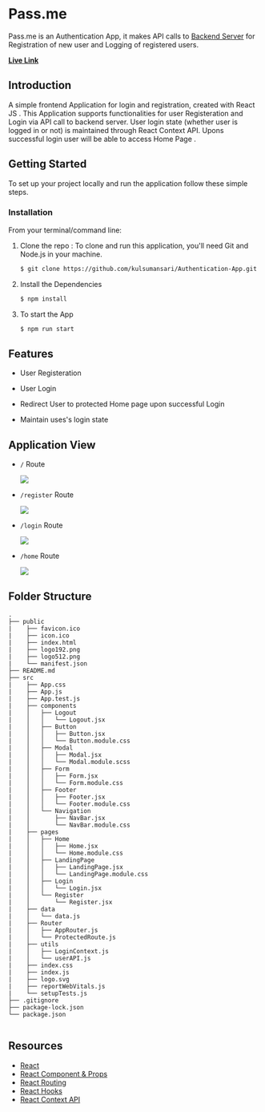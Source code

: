 
# Pass.me 
Pass.me is an Authentication App, it makes API calls to [Backend Server](https://github.com/kulsumansari/User-API) for Registration of new user and Logging of registered users.

**[Live Link](https://613e46b502574d000784de7d--mystifying-benz-c28358.netlify.app/)**

## Introduction

A simple frontend Application for login and registration, created with React JS . This Application supports functionalities for user Registeration and Login via API call to backend server. User login state (whether user is logged in or not) is maintained through React Context API. Upons successful login user will be able to access Home Page .

## Getting Started

To set up your project locally and run the application follow these simple steps.

### Installation

From your terminal/command line:

1. Clone the repo : To clone and run this application, you'll need Git and Node.js in your machine.

   ```sh
   $ git clone https://github.com/kulsumansari/Authentication-App.git
   ```
2. Install the Dependencies
   ```sh
   $ npm install
   ```
3. To start the App
    ```sh
    $ npm run start
    ```
## Features

* User Registeration

* User Login

* Redirect User to protected Home page upon successful Login

* Maintain uses's login state


## Application View

* `/` Route

    ![](https://kulsumansari.github.io/webpage-data/userFrontendImages/landingPage.png)

* `/register` Route

    ![](https://kulsumansari.github.io/webpage-data/userFrontendImages/registraion.png)

* `/login` Route

    ![](https://kulsumansari.github.io/webpage-data/userFrontendImages/login-route.png)

* `/home` Route

    ![](https://kulsumansari.github.io/webpage-data/userFrontendImages/home.png)


## Folder Structure
```
.
├── public 
|    ├── favicon.ico
|    ├── icon.ico
|    ├── index.html
|    ├── logo192.png
|    ├── logo512.png
|    └── manifest.json
├── README.md
├── src
|    ├── App.css
|    ├── App.js
|    ├── App.test.js
|    ├── components
|    │   ├── Logout
|    │   │   └── Logout.jsx
|    │   ├── Button
|    │   │   ├── Button.jsx
|    │   │   └── Button.module.css
|    │   ├── Modal
|    │   │   ├── Modal.jsx
|    │   │   └── Modal.module.scss
|    │   ├── Form
|    │   │   ├── Form.jsx
|    │   │   └── Form.module.css
|    │   ├── Footer
|    │   │   ├── Footer.jsx
|    │   │   └── Footer.module.css
|    │   └── Navigation
|    │       ├── NavBar.jsx
|    │       └── NavBar.module.css
|    ├── pages
|    │   ├── Home
|    │   │   ├── Home.jsx
|    │   │   └── Home.module.css
|    │   ├── LandingPage
|    │   │   ├── LandingPage.jsx
|    │   │   └── LandingPage.module.css
|    │   ├── Login
|    │   │   └── Login.jsx
|    │   └── Register
|    │       └── Register.jsx
|    ├── data
|    │   └── data.js
|    ├── Router
|    │   ├── AppRouter.js
|    │   └── ProtectedRoute.js
|    ├── utils
|    │   ├── LoginContext.js
|    │   └── userAPI.js
|    ├── index.css
|    ├── index.js
|    ├── logo.svg
|    ├── reportWebVitals.js
|    └── setupTests.js
├── .gitignore
├── package-lock.json
└── package.json


```


## Resources
* [React](https://reactjs.org/docs/getting-started.html)
* [React Component & Props](https://reactjs.org/docs/components-and-props.html)
* [React Routing](https://reactrouter.com/web/guides/quick-start)
* [React Hooks](https://reactjs.org/docs/hooks-overview.html)
* [React Context API](https://reactjs.org/docs/context.html)


